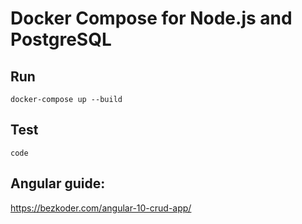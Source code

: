 # Docker Compose for Node.js and PostgreSQL
## Run

    docker-compose up --build

## Test

```
code
```

## Angular guide:
https://bezkoder.com/angular-10-crud-app/